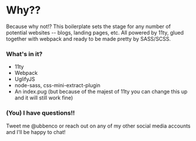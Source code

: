 # Why??
Because why not!? This boilerplate sets the stage for any number of potential
websites -- blogs, landing pages, etc. All powered by 11ty, glued together with
webpack and ready to be made pretty by SASS/SCSS.

### What's in it?
* 11ty
* Webpack
* UglifyJS
* node-sass, css-mini-extract-plugin
* An index.pug (but because of the majest of 11ty you can change this up and it will still work fine)

### (You) I have questions!!
Tweet me @ubbenco or reach out on any of my other social media accounts and I'll be happy to chat!
